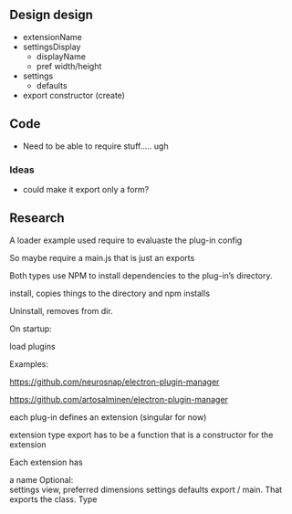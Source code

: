 
## Design design

- extensionName
- settingsDisplay
  - displayName
  - pref width/height
- settings
  - defaults
- export constructor (create)

## Code

- Need to be able to require stuff..... ugh

### Ideas

- could make it export only a form?

## Research

A loader example used require to evaluaste the plug-in config 



So maybe require a main.js that is just an exports





Both types use NPM to install dependencies to the plug-in’s directory. 



install, copies things to the directory and npm installs 



Uninstall, removes from dir. 





On startup: 



load plugins 


Examples:



https://github.com/neurosnap/electron-plugin-manager



https://github.com/artosalminen/electron-plugin-manager



each plug-in defines an extension (singular for now)



extension type
export has to be a function that is a constructor for the extension


Each extension has



a name
Optional:  
  settings view, 
  preferred dimensions 
settings
  defaults 
export / main. That exports the class. 
Type